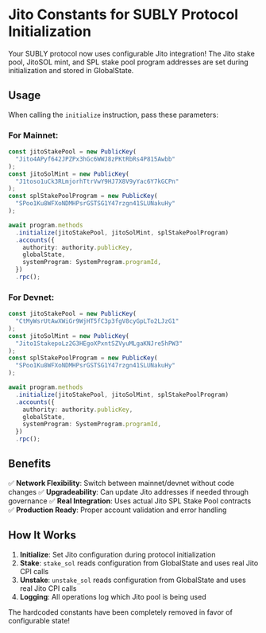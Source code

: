 # Jito Constants for SUBLY Protocol Initialization

Your SUBLY protocol now uses configurable Jito integration! The Jito stake pool, JitoSOL mint, and SPL stake pool program addresses are set during initialization and stored in GlobalState.

## Usage

When calling the `initialize` instruction, pass these parameters:

### For Mainnet:

```typescript
const jitoStakePool = new PublicKey(
  "Jito4APyf642JPZPx3hGc6WWJ8zPKtRbRs4P815Awbb"
);
const jitoSolMint = new PublicKey(
  "J1toso1uCk3RLmjorhTtrVwY9HJ7X8V9yYac6Y7kGCPn"
);
const splStakePoolProgram = new PublicKey(
  "SPoo1Ku8WFXoNDMHPsrGSTSG1Y47rzgn41SLUNakuHy"
);

await program.methods
  .initialize(jitoStakePool, jitoSolMint, splStakePoolProgram)
  .accounts({
    authority: authority.publicKey,
    globalState,
    systemProgram: SystemProgram.programId,
  })
  .rpc();
```

### For Devnet:

```typescript
const jitoStakePool = new PublicKey(
  "CtMyWsrUtAwXWiGr9WjHT5fC3p3fgV8cyGpLTo2LJzG1"
);
const jitoSolMint = new PublicKey(
  "Jito1StakepoLz2G3HEgoXPxntSZVyuMLgaKNJre5hPW3"
);
const splStakePoolProgram = new PublicKey(
  "SPoo1Ku8WFXoNDMHPsrGSTSG1Y47rzgn41SLUNakuHy"
);

await program.methods
  .initialize(jitoStakePool, jitoSolMint, splStakePoolProgram)
  .accounts({
    authority: authority.publicKey,
    globalState,
    systemProgram: SystemProgram.programId,
  })
  .rpc();
```

## Benefits

✅ **Network Flexibility**: Switch between mainnet/devnet without code changes
✅ **Upgradeability**: Can update Jito addresses if needed through governance
✅ **Real Integration**: Uses actual Jito SPL Stake Pool contracts
✅ **Production Ready**: Proper account validation and error handling

## How It Works

1. **Initialize**: Set Jito configuration during protocol initialization
2. **Stake**: `stake_sol` reads configuration from GlobalState and uses real Jito CPI calls
3. **Unstake**: `unstake_sol` reads configuration from GlobalState and uses real Jito CPI calls
4. **Logging**: All operations log which Jito pool is being used

The hardcoded constants have been completely removed in favor of configurable state!
